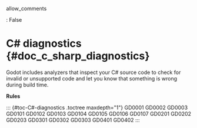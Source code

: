 allow_comments

:   False

# C# diagnostics {#doc_c_sharp_diagnostics}

Godot includes analyzers that inspect your C# source code to check for
invalid or unsupported code and let you know that something is wrong
during build time.

**Rules**

::: {#toc-C#-diagnostics .toctree maxdepth="1"}
GD0001 GD0002 GD0003 GD0101 GD0102 GD0103 GD0104 GD0105 GD0106 GD0107
GD0201 GD0202 GD0203 GD0301 GD0302 GD0303 GD0401 GD0402
:::
